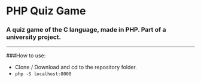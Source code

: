 # PHP Quiz Game
### A quiz game of the C language, made in PHP. Part of a university project.
---

###How to use:
* Clone / Download and cd to the repository folder.
* ```php -S localhost:8000```
